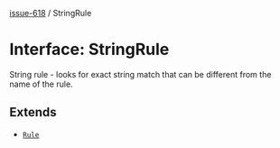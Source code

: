 [issue-618](../README.md) / StringRule

# Interface: StringRule

String rule - looks for exact string match that
can be different from the name of the rule.

## Extends

- [`Rule`](Rule.md)
